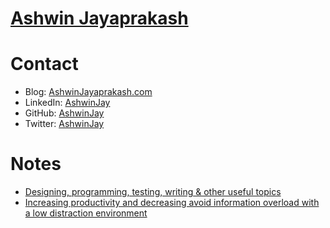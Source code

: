 # [Ashwin Jayaprakash](https://ashwinjay.github.io/)

# Contact

* Blog:     [AshwinJayaprakash.com](http://ashwinjayaprakash.com/) 
* LinkedIn: [AshwinJay](https://www.linkedin.com/in/ashwinjay/) 
* GitHub:   [AshwinJay](https://github.com/AshwinJay)
* Twitter:  [AshwinJay](https://twitter.com/ashwinjay)

# Notes

* [Designing, programming, testing, writing & other useful topics](notes-design.md)
* [Increasing productivity and decreasing avoid information overload with a low distraction environment](notes-productivity.md)
